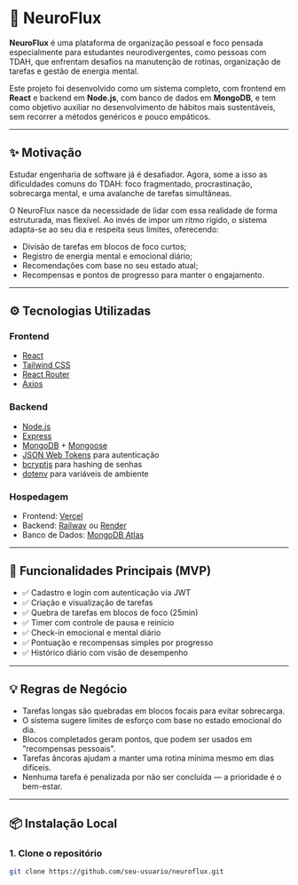 # 🧠 NeuroFlux

**NeuroFlux** é uma plataforma de organização pessoal e foco pensada especialmente para estudantes neurodivergentes, como pessoas com TDAH, que enfrentam desafios na manutenção de rotinas, organização de tarefas e gestão de energia mental.

Este projeto foi desenvolvido como um sistema completo, com frontend em **React** e backend em **Node.js**, com banco de dados em **MongoDB**, e tem como objetivo auxiliar no desenvolvimento de hábitos mais sustentáveis, sem recorrer a métodos genéricos e pouco empáticos.

---

## ✨ Motivação

Estudar engenharia de software já é desafiador. Agora, some a isso as dificuldades comuns do TDAH: foco fragmentado, procrastinação, sobrecarga mental, e uma avalanche de tarefas simultâneas.

O NeuroFlux nasce da necessidade de lidar com essa realidade de forma estruturada, mas flexível. Ao invés de impor um ritmo rígido, o sistema adapta-se ao seu dia e respeita seus limites, oferecendo:

- Divisão de tarefas em blocos de foco curtos;
- Registro de energia mental e emocional diário;
- Recomendações com base no seu estado atual;
- Recompensas e pontos de progresso para manter o engajamento.

---

## ⚙️ Tecnologias Utilizadas

### Frontend
- [React](https://reactjs.org/)
- [Tailwind CSS](https://tailwindcss.com/)
- [React Router](https://reactrouter.com/)
- [Axios](https://axios-http.com/)

### Backend
- [Node.js](https://nodejs.org/)
- [Express](https://expressjs.com/)
- [MongoDB](https://www.mongodb.com/) + [Mongoose](https://mongoosejs.com/)
- [JSON Web Tokens](https://jwt.io/) para autenticação
- [bcryptjs](https://github.com/dcodeIO/bcrypt.js) para hashing de senhas
- [dotenv](https://github.com/motdotla/dotenv) para variáveis de ambiente

### Hospedagem
- Frontend: [Vercel](https://vercel.com/)
- Backend: [Railway](https://railway.app/) ou [Render](https://render.com/)
- Banco de Dados: [MongoDB Atlas](https://www.mongodb.com/atlas)

---

## 🧠 Funcionalidades Principais (MVP)

- ✅ Cadastro e login com autenticação via JWT
- ✅ Criação e visualização de tarefas
- ✅ Quebra de tarefas em blocos de foco (25min)
- ✅ Timer com controle de pausa e reinício
- ✅ Check-in emocional e mental diário
- ✅ Pontuação e recompensas simples por progresso
- ✅ Histórico diário com visão de desempenho

---

## 💡 Regras de Negócio

- Tarefas longas são quebradas em blocos focais para evitar sobrecarga.
- O sistema sugere limites de esforço com base no estado emocional do dia.
- Blocos completados geram pontos, que podem ser usados em "recompensas pessoais".
- Tarefas âncoras ajudam a manter uma rotina mínima mesmo em dias difíceis.
- Nenhuma tarefa é penalizada por não ser concluída — a prioridade é o bem-estar.

---

## 📦 Instalação Local

### 1. Clone o repositório
```bash
git clone https://github.com/seu-usuario/neuroflux.git

